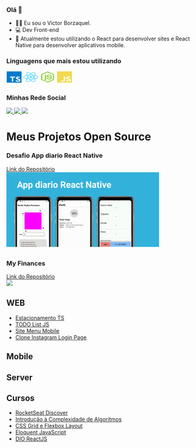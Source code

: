 ### Olá 👋


- 🧑‍🎓 Eu sou o Victor Borzaquel.
- 💻 Dev Front-end
- 🔭 Atualmente estou utilizando o React para desenvolver sites e React Native para desenvolver aplicativos mobile.

<!-- ## -->

### Linguagens que mais estou utilizando

<div style="display: inline_block">
  <img align="center" alt="TypeScript" height="30" width="40" src="https://raw.githubusercontent.com/devicons/devicon/master/icons/typescript/typescript-plain.svg">  
  <img align="center" alt="React" height="30" width="40" src="https://raw.githubusercontent.com/devicons/devicon/master/icons/react/react-original.svg">
  <img align="center" alt="NodeJs" height="30" width="40" src="https://raw.githubusercontent.com/devicons/devicon/master/icons/nodejs/nodejs-original.svg">
  <img align="center" alt="JavaScript" height="30" width="40" src="https://raw.githubusercontent.com/devicons/devicon/master/icons/javascript/javascript-plain.svg">
</div>
  
##
  
### Minhas Rede Social

<div> 
<!--   <a href="https://instagram.com/victorborzaquel" target="_blank">
    <img src="https://img.shields.io/badge/-Instagram-%23E4405F?style=for-the-badge&logo=instagram&logoColor=white" target="_blank">
  </a> -->
  <a href="https://www.linkedin.com/in/victor-borzaquel-b69b2815b/" target="_blank">
    <img src="https://img.shields.io/badge/-LinkedIn-%230077B5?style=for-the-badge&logo=linkedin&logoColor=white" target="_blank">
  </a> 
  <a href="https://api.whatsapp.com/send?phone=+5521985380146" target="_blank">
    <img src="https://img.shields.io/badge/WhatsApp-25D366?style=for-the-badge&logo=whatsapp&logoColor=white" target="_blank">
  </a> 
  <a href="mailto:victorborzaquel@outlook.com">
    <img src="https://img.shields.io/badge/-Gmail-%23333?style=for-the-badge&logo=gmail&logoColor=white" target="_blank">
  </a>
</div>

## 
<!--   
# Portifolio
[Link](victorborzaquel.github.io)
 -->
# Meus Projetos Open Source

### Desafio App diario React Native

[Link do Repositório](https://github.com/VictorBorzaquel/DesafioAppDiarioReactNative)  
<a href="https://github.com/VictorBorzaquel/DesafioAppDiarioReactNative">
  <img src="https://raw.githubusercontent.com/VictorBorzaquel/DesafioAppDiarioReactNative/main/assets/DesafioAppDiarioReactNative.png" width="400">
</a>

##

### My Finances

[Link do Repositório](https://github.com/VictorBorzaquel/myfinances)  
<a href="https://github.com/VictorBorzaquel/myfinances">
  <img src="https://user-images.githubusercontent.com/73085387/139689681-a286fd1d-7237-4eb5-a802-1f8de22410cb.png" width="400" target="_blank">
</a>

## WEB
- [Estacionamento TS](https://github.com/victorborzaquel/estacionamentoTS)
- [TODO List JS](https://github.com/victorborzaquel/todo-list-javascript)
- [Site Menu Mobile](https://github.com/victorborzaquel/site-menu-mobile)
- [Clone Instagram Login Page](https://github.com/victorborzaquel/clone-instagram-login-page)

## Mobile

## Server

## Cursos
- [RocketSeat Discover](https://github.com/victorborzaquel/rocketseat-discover/tree/main/guias_estelares)
- [Introdução à Complexidade de Algoritmos](https://github.com/victorborzaquel/introducao-a-complexidade-de-algoritmos)
- [CSS Grid e Flexbox Layout](https://github.com/victorborzaquel/css-grid-layout-e-flexbox)
- [Eloquent JavaScript](https://github.com/victorborzaquel/eloquente-javascript)
- [DIO ReactJS](https://github.com/victorborzaquel/dio-reactjs)

